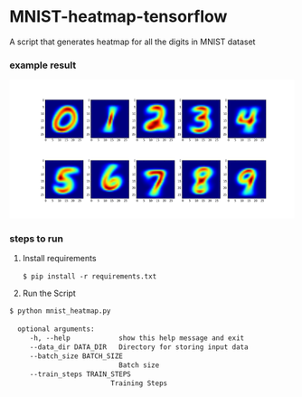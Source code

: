 # MNIST-heatmap-tensorflow

A script that generates heatmap for all the digits in MNIST dataset

### example result
![alt text](https://github.com/Shivakishore14/MNIST-heatmap-tensorflow/blob/master/images/figure_1.png "sample image")

### steps to run

1. Install requirements

    `$ pip install -r requirements.txt`
2. Run the Script

 ```
 $ python mnist_heatmap.py

   optional arguments:
      -h, --help            show this help message and exit
      --data_dir DATA_DIR   Directory for storing input data
      --batch_size BATCH_SIZE
                            Batch size
      --train_steps TRAIN_STEPS
                          Training Steps
```

